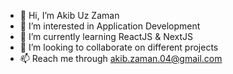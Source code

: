 - 👋 Hi, I’m Akib Uz Zaman
- 👀 I’m interested in Application Development
- 🌱 I’m currently learning ReactJS & NextJS
- 💞️ I’m looking to collaborate on different projects
- 📫 Reach me through akib.zaman.04@gmail.com
